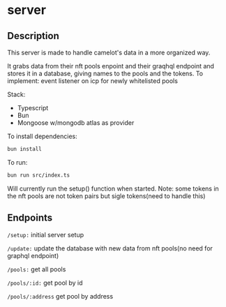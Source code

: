 # server

## Description
This server is made to handle camelot's data in a more organized way. 

It grabs data from their nft pools enpoint and their graqhql endpoint and stores it in a database, giving names to the pools and the tokens.
To implement: event listener on icp for newly whitelisted pools


Stack: 
- Typescript
- Bun
- Mongoose w/mongodb atlas as provider


To install dependencies:

```bash
bun install
```

To run:

```bash
bun run src/index.ts
```

Will currently run the setup() function when started. Note: some tokens in the nft pools are not token pairs but sigle tokens(need to handle this)


## Endpoints
`/setup:` initial server setup

`/update:` update the database with new data from nft pools(no need for graphql endpoint) 

`/pools:` get all pools

`/pools/:id:` get pool by id

`/pools/:address` get pool by address

